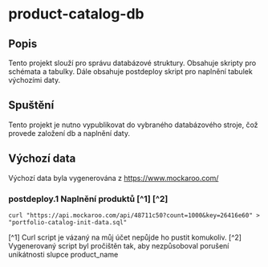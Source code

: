 ﻿# product-catalog-db

## Popis

Tento projekt slouží pro správu databázové struktury. Obsahuje skripty pro schémata a tabulky. Dále obsahuje postdeploy skript pro naplnění tabulek výchozími daty.

## Spuštění

Tento projekt je nutno vypublikovat do vybraného databázového stroje, čož provede založení db a naplnění daty.

## Výchozí data

Výchozí data byla vygenerována z <https://www.mockaroo.com/>

### postdeploy.1 Naplnění produktů [^1] [^2]

``` curl
curl "https://api.mockaroo.com/api/48711c50?count=1000&key=26416e60" > "portfolio-catalog-init-data.sql"
```

[^1] Curl script je vázaný na můj účet nepůjde ho pustit komukoliv.
[^2] Vygenerovaný script byl pročištěn tak, aby nezpůsoboval porušení unikátnosti slupce product_name
